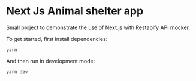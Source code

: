 # Next Js Animal shelter app

Small project to demonstrate the use of Next.js with Restapify API mocker.

To get started, first install dependencies:

```
yarn
```

And then run in development mode:

```
yarn dev
```
